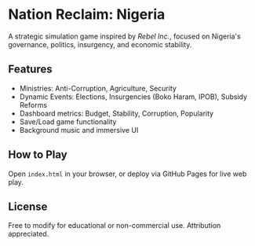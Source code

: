 # Nation Reclaim: Nigeria

A strategic simulation game inspired by *Rebel Inc.*, focused on Nigeria's governance, politics, insurgency, and economic stability.

## Features
- Ministries: Anti-Corruption, Agriculture, Security
- Dynamic Events: Elections, Insurgencies (Boko Haram, IPOB), Subsidy Reforms
- Dashboard metrics: Budget, Stability, Corruption, Popularity
- Save/Load game functionality
- Background music and immersive UI

## How to Play
Open `index.html` in your browser, or deploy via GitHub Pages for live web play.

## License
Free to modify for educational or non-commercial use. Attribution appreciated.
